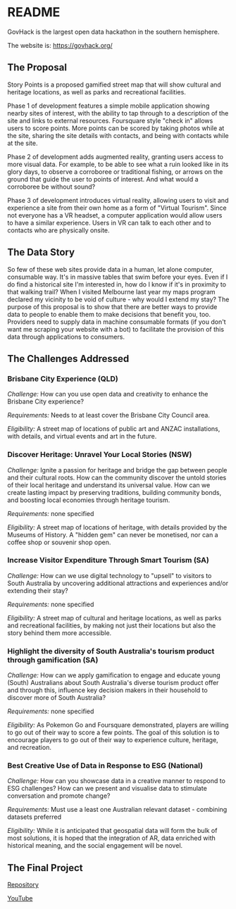# README

GovHack is the largest open data hackathon in the southern hemisphere.

The website is:
https://govhack.org/

## The Proposal

Story Points is a proposed gamified street map that will show cultural and heritage locations, as well as parks and recreational facilities.

Phase 1 of development features a simple mobile application showing nearby sites of interest, with the ability to tap through to a description of the site and links to external resources. Foursquare style "check in" allows users to score points. More points can be scored by taking photos while at the site, sharing the site details with contacts, and being with contacts while at the site.

Phase 2 of development adds augmented reality, granting users access to more visual data. For example, to be able to see what a ruin looked like in its glory days, to observe a corroboree or traditional fishing, or arrows on the ground that guide the user to points of interest. And what would a corroboree be without sound?

Phase 3 of development introduces virtual reality, allowing users to visit and experience a site from their own home as a form of "Virtual Tourism". Since not everyone has a VR headset, a computer application would allow users to have a similar experience. Users in VR can talk to each other and to contacts who are physically onsite.

## The Data Story

So few of these web sites provide data in a human, let alone computer, consumable way. It's in massive tables that swim before your eyes. Even if I do find a historical site I'm interested in, how do I know if it's in proximity to that walking trail? When I visited Melbourne last year my maps program declared my vicinity to be void of culture - why would I extend my stay? The purpose of this proposal is to show that there are better ways to provide data to people to enable them to make decisions that benefit you, too. Providers need to supply data in machine consumable formats (if you don't want me scraping your website with a bot) to facilitate the provision of this data through applications to consumers.

## The Challenges Addressed

### Brisbane City Experience (QLD)

*Challenge:* How can you use open data and creativity to enhance the Brisbane City experience?

*Requirements:* Needs to at least cover the Brisbane City Council area.

*Eligibility:* A street map of locations of public art and ANZAC installations, with details, and virtual events and art in the future.

### Discover Heritage: Unravel Your Local Stories (NSW)

*Challenge:* Ignite a passion for heritage and bridge the gap between people and their cultural roots. How can the community discover the untold stories of their local heritage and understand its universal value. How can we create lasting impact by preserving traditions, building community bonds, and boosting local economies through heritage tourism.

*Requirements:* none specified

*Eligibility:* A street map of locations of heritage, with details provided by the Museums of History. A "hidden gem" can never be monetised, nor can a coffee shop or souvenir shop open.

### Increase Visitor Expenditure Through Smart Tourism (SA)

*Challenge:* How can we use digital technology to "upsell" to visitors to South Australia by uncovering additional attractions and experiences and/or extending their stay?

*Requirements:* none specified

*Eligibility:* A street map of cultural and heritage locations, as well as parks and recreational facilities, by making not just their locations but also the story behind them more accessible.

### Highlight the diversity of South Australia's tourism product through gamification (SA)

*Challenge:* How can we apply gamification to engage and educate young (South) Australians about South Australia's diverse tourism product offer and through this, influence key decision makers in their household to discover more of South Australia?

*Requirements:* none specified

*Eligibility:* As Pokemon Go and Foursquare demonstrated, players are willing to go out of their way to score a few points. The goal of this solution is to encourage players to go out of their way to experience culture, heritage, and recreation.

### Best Creative Use of Data in Response to ESG (National)

*Challenge:* How can you showcase data in a creative manner to respond to ESG challenges? How can we present and visualise data to stimulate conversation and promote change?

*Requirements:* Must use a least one Australian relevant dataset - combining datasets preferred

*Eligibility:* While it is anticipated that geospatial data will form the bulk of most solutions, it is hoped that the integration of AR, data enriched with historical meaning, and the social engagement will be novel.

## The Final Project

[Repository](https://github.com/Ormesome/govhack2023)

[YouTube](https://youtu.be/Xxy1cDOtTN0)
